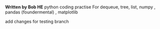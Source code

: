 **Written by Bob HE**
python coding practise 
For dequeue, tree, list, numpy , pandas (foundermental) , matplotlib 

add changes for testing branch